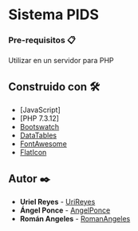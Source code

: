 # Sistema PIDS

### Pre-requisitos 📋

Utilizar en un servidor para PHP

## Construido con 🛠️

- [JavaScript]
- [PHP 7.3.12]
- [Bootswatch](https://bootswatch.com/)
- [DataTables](https://datatables.net/)
- [FontAwesome](https://fontawesome.com/)
- [FlatIcon](https://www.flaticon.es/)

## Autor ✒️

- **Uriel Reyes** - [UriReyes](https://github.com/UriReyes)
- **Ángel Ponce** - [AngelPonce]()
- **Román Angeles** - [RomanAngeles]()
